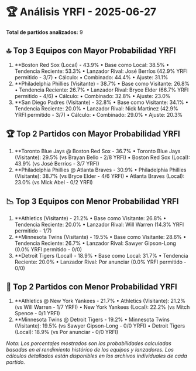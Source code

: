 # 🏆 Análisis YRFI - 2025-06-27

**Total de partidos analizados:** 9

## 🔝 Top 3 Equipos con Mayor Probabilidad YRFI
1. **Boston Red Sox (Local) - 43.9%
   • Base como Local: 38.5%
   • Tendencia Reciente: 53.3%
   • Lanzador Rival: José Berríos (42.9% YRFI permitido - 3/7)
   • Cálculo:
     • Combinado: 44.4%
     • Ajuste: 31.1%
2. **Philadelphia Phillies (Visitante) - 38.7%
   • Base como Visitante: 26.8%
   • Tendencia Reciente: 26.7%
   • Lanzador Rival: Bryce Elder (66.7% YRFI permitido - 4/6)
   • Cálculo:
     • Combinado: 32.8%
     • Ajuste: 23.0%
3. **San Diego Padres (Visitante) - 32.8%
   • Base como Visitante: 34.1%
   • Tendencia Reciente: 20.0%
   • Lanzador Rival: Nick Martinez (42.9% YRFI permitido - 3/7)
   • Cálculo:
     • Combinado: 29.0%
     • Ajuste: 20.3%

## 🏆 Top 2 Partidos con Mayor Probabilidad YRFI
1. **Toronto Blue Jays @ Boston Red Sox - 36.7%
   • Toronto Blue Jays (Visitante): 29.5% (vs Brayan Bello - 2/8 YRFI)
   • Boston Red Sox (Local): 43.9% (vs José Berríos - 3/7 YRFI)
2. **Philadelphia Phillies @ Atlanta Braves - 30.9%
   • Philadelphia Phillies (Visitante): 38.7% (vs Bryce Elder - 4/6 YRFI)
   • Atlanta Braves (Local): 23.0% (vs Mick Abel - 0/2 YRFI)

## 📉 Top 3 Equipos con Menor Probabilidad YRFI
1. **Athletics (Visitante) - 21.2%
   • Base como Visitante: 26.8%
   • Tendencia Reciente: 20.0%
   • Lanzador Rival: Will Warren (14.3% YRFI permitido - 1/7)
2. **Minnesota Twins (Visitante) - 19.5%
   • Base como Visitante: 28.6%
   • Tendencia Reciente: 26.7%
   • Lanzador Rival: Sawyer Gipson-Long (0.0% YRFI permitido - 0/0)
3. **Detroit Tigers (Local) - 18.9%
   • Base como Local: 31.7%
   • Tendencia Reciente: 20.0%
   • Lanzador Rival: Por anunciar (0.0% YRFI permitido - 0/0)

## 🚫 Top 2 Partidos con Menor Probabilidad YRFI
1. **Athletics @ New York Yankees - 21.7%
   • Athletics (Visitante): 21.2% (vs Will Warren - 1/7 YRFI)
   • New York Yankees (Local): 22.2% (vs Mitch Spence - 0/1 YRFI)
2. **Minnesota Twins @ Detroit Tigers - 19.2%
   • Minnesota Twins (Visitante): 19.5% (vs Sawyer Gipson-Long - 0/0 YRFI)
   • Detroit Tigers (Local): 18.9% (vs Por anunciar - 0/0 YRFI)

*Nota: Los porcentajes mostrados son las probabilidades calculadas basadas en el rendimiento histórico de los equipos y lanzadores. Los cálculos detallados están disponibles en los archivos individuales de cada partido.*